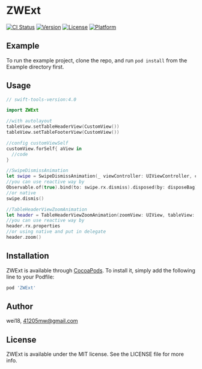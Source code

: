 # ZWExt

[![CI Status](https://img.shields.io/travis/wei18/ZWExt.svg?style=flat)](https://travis-ci.org/wei18/ZWExt)
[![Version](https://img.shields.io/cocoapods/v/ZWExt.svg?style=flat)](https://cocoapods.org/pods/ZWExt)
[![License](https://img.shields.io/cocoapods/l/ZWExt.svg?style=flat)](https://cocoapods.org/pods/ZWExt)
[![Platform](https://img.shields.io/cocoapods/p/ZWExt.svg?style=flat)](https://cocoapods.org/pods/ZWExt)

## Example

To run the example project, clone the repo, and run `pod install` from the Example directory first.

## Usage

```swift
// swift-tools-version:4.0

import ZWExt

//with autolayout
tableView.setTableHeaderView(CustomView())
tableView.setTableFooterView(CustomView())

//config customViewSelf
customView.forSelf{ aView in
  //code
}

//SwipeDismissAnimation
let swipe = SwipeDismissAnimation(_ viewController: UIViewController, contentView aView: UIView?)
//you can use reactive way by
Observable.of(true).bind(to: swipe.rx.dismiss).disposed(by: disposeBag)
//or native 
swipe.dismis()

//TableHeaderViewZoomAnimation
let header = TableHeaderViewZoomAnimation(zoomView: UIView, tableView: UITableView)
//you can use reactive way by
header.rx.properties
//or using native and put in delegate
header.zoom()

```


## Installation

ZWExt is available through [CocoaPods](https://cocoapods.org). To install
it, simply add the following line to your Podfile:

```ruby
pod 'ZWExt'
```

## Author

wei18, 41205mw@gmail.com

## License

ZWExt is available under the MIT license. See the LICENSE file for more info.
